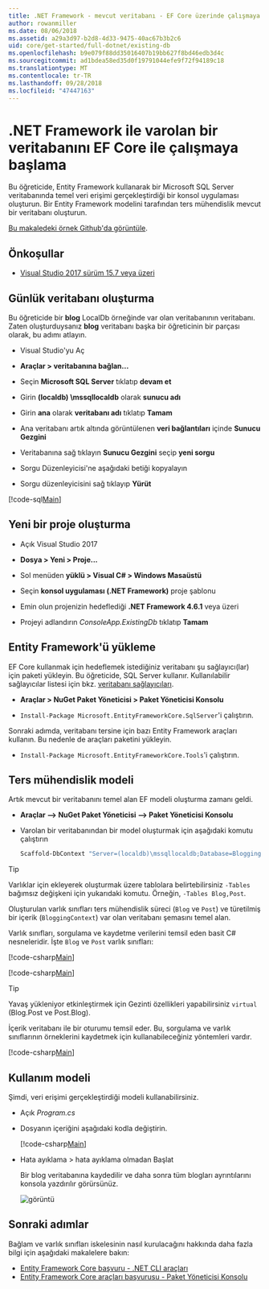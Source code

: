 ```yaml
---
title: .NET Framework - mevcut veritabanı - EF Core üzerinde çalışmaya başlama
author: rowanmiller
ms.date: 08/06/2018
ms.assetid: a29a3d97-b2d8-4d33-9475-40ac67b3b2c6
uid: core/get-started/full-dotnet/existing-db
ms.openlocfilehash: b9e079f88dd35016407b19bb627f8bd46edb3d4c
ms.sourcegitcommit: ad1bdea58ed35d0f19791044efe9f72f94189c18
ms.translationtype: MT
ms.contentlocale: tr-TR
ms.lasthandoff: 09/28/2018
ms.locfileid: "47447163"
---
```

# <a name="getting-started-with-ef-core-on-net-framework-with-an-existing-database"></a>.NET Framework ile varolan bir veritabanını EF Core ile çalışmaya başlama

Bu öğreticide, Entity Framework kullanarak bir Microsoft SQL Server veritabanında temel veri erişimi gerçekleştirdiği bir konsol uygulaması oluşturun. Bir Entity Framework modelini tarafından ters mühendislik mevcut bir veritabanı oluşturun.

[Bu makaledeki örnek Github'da görüntüle](https://github.com/aspnet/EntityFramework.Docs/tree/master/samples/core/GetStarted/FullNet/ConsoleApp.ExistingDb).

## <a name="prerequisites"></a>Önkoşullar

* [Visual Studio 2017 sürüm 15.7 veya üzeri](https://www.visualstudio.com/downloads/)

## <a name="create-blogging-database"></a>Günlük veritabanı oluşturma

Bu öğreticide bir **blog** LocalDb örneğinde var olan veritabanının veritabanı. Zaten oluşturduysanız **blog** veritabanı başka bir öğreticinin bir parçası olarak, bu adımı atlayın.

* Visual Studio'yu Aç

* **Araçlar > veritabanına bağlan...**

* Seçin **Microsoft SQL Server** tıklatıp **devam et**

* Girin **(localdb) \mssqllocaldb** olarak **sunucu adı**

* Girin **ana** olarak **veritabanı adı** tıklatıp **Tamam**

* Ana veritabanı artık altında görüntülenen **veri bağlantıları** içinde **Sunucu Gezgini**

* Veritabanına sağ tıklayın **Sunucu Gezgini** seçip **yeni sorgu**

* Sorgu Düzenleyicisi'ne aşağıdaki betiği kopyalayın

* Sorgu düzenleyicisini sağ tıklayıp **Yürüt**

[!code-sql[Main](../_shared/create-blogging-database-script.sql)]

## <a name="create-a-new-project"></a>Yeni bir proje oluşturma

* Açık Visual Studio 2017

* **Dosya > Yeni > Proje...**

* Sol menüden **yüklü > Visual C# > Windows Masaüstü**

* Seçin **konsol uygulaması (.NET Framework)** proje şablonu

* Emin olun projenizin hedeflediği **.NET Framework 4.6.1** veya üzeri

* Projeyi adlandırın *ConsoleApp.ExistingDb* tıklatıp **Tamam**

## <a name="install-entity-framework"></a>Entity Framework'ü yükleme

EF Core kullanmak için hedeflemek istediğiniz veritabanı şu sağlayıcı(lar) için paketi yükleyin. Bu öğreticide, SQL Server kullanır. Kullanılabilir sağlayıcılar listesi için bkz. [veritabanı sağlayıcıları](../../providers/index.md).

* **Araçlar > NuGet Paket Yöneticisi > Paket Yöneticisi Konsolu**

* `Install-Package Microsoft.EntityFrameworkCore.SqlServer`'i çalıştırın.

Sonraki adımda, veritabanı tersine için bazı Entity Framework araçları kullanın. Bu nedenle de araçları paketini yükleyin.

* `Install-Package Microsoft.EntityFrameworkCore.Tools`'i çalıştırın.

## <a name="reverse-engineer-the-model"></a>Ters mühendislik modeli

Artık mevcut bir veritabanını temel alan EF modeli oluşturma zamanı geldi.

* **Araçlar –> NuGet Paket Yöneticisi –> Paket Yöneticisi Konsolu**

* Varolan bir veritabanından bir model oluşturmak için aşağıdaki komutu çalıştırın

  ``` powershell
  Scaffold-DbContext "Server=(localdb)\mssqllocaldb;Database=Blogging;Trusted_Connection=True;" Microsoft.EntityFrameworkCore.SqlServer
  ```

> [!TIP]  
> Varlıklar için ekleyerek oluşturmak üzere tablolara belirtebilirsiniz `-Tables` bağımsız değişkeni için yukarıdaki komutu. Örneğin, `-Tables Blog,Post`.

Oluşturulan varlık sınıfları ters mühendislik süreci (`Blog` ve `Post`) ve türetilmiş bir içerik (`BloggingContext`) var olan veritabanı şemasını temel alan.

Varlık sınıfları, sorgulama ve kaydetme verilerini temsil eden basit C# nesneleridir. İşte `Blog` ve `Post` varlık sınıfları:

 [!code-csharp[Main](../../../../samples/core/GetStarted/FullNet/ConsoleApp.ExistingDb/Blog.cs)]

[!code-csharp[Main](../../../../samples/core/GetStarted/FullNet/ConsoleApp.ExistingDb/Post.cs)]

> [!TIP]  
> Yavaş yükleniyor etkinleştirmek için Gezinti özellikleri yapabilirsiniz `virtual` (Blog.Post ve Post.Blog).

İçerik veritabanı ile bir oturumu temsil eder. Bu, sorgulama ve varlık sınıflarının örneklerini kaydetmek için kullanabileceğiniz yöntemleri vardır.

[!code-csharp[Main](../../../../samples/core/GetStarted/FullNet/ConsoleApp.ExistingDb/BloggingContext.cs)]

## <a name="use-the-model"></a>Kullanım modeli

Şimdi, veri erişimi gerçekleştirdiği modeli kullanabilirsiniz.

* Açık *Program.cs*

* Dosyanın içeriğini aşağıdaki kodla değiştirin.

  [!code-csharp[Main](../../../../samples/core/GetStarted/FullNet/ConsoleApp.ExistingDb/Program.cs)] 

* Hata ayıklama > hata ayıklama olmadan Başlat

  Bir blog veritabanına kaydedilir ve daha sonra tüm blogları ayrıntılarını konsola yazdırılır görürsünüz.

  ![görüntü](_static/output-existing-db.png)

## <a name="next-steps"></a>Sonraki adımlar

Bağlam ve varlık sınıfları iskelesinin nasıl kurulacağını hakkında daha fazla bilgi için aşağıdaki makalelere bakın:
* [Entity Framework Core başvuru - .NET CLI araçları](xref:core/miscellaneous/cli/dotnet#dotnet-ef-dbcontext-scaffold)
* [Entity Framework Core araçları başvurusu - Paket Yöneticisi Konsolu](xref:core/miscellaneous/cli/powershell#scaffold-dbcontext)